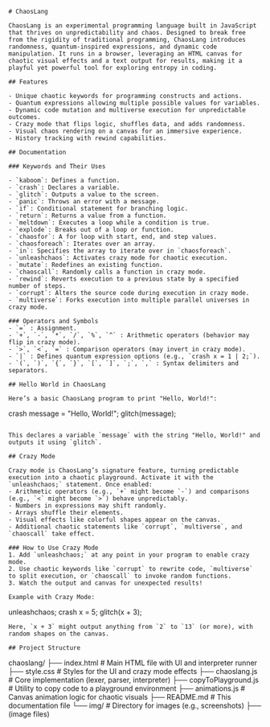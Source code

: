 
```
# ChaosLang

ChaosLang is an experimental programming language built in JavaScript that thrives on unpredictability and chaos. Designed to break free from the rigidity of traditional programming, ChaosLang introduces randomness, quantum-inspired expressions, and dynamic code manipulation. It runs in a browser, leveraging an HTML canvas for chaotic visual effects and a text output for results, making it a playful yet powerful tool for exploring entropy in coding.

## Features

- Unique chaotic keywords for programming constructs and actions.
- Quantum expressions allowing multiple possible values for variables.
- Dynamic code mutation and multiverse execution for unpredictable outcomes.
- Crazy mode that flips logic, shuffles data, and adds randomness.
- Visual chaos rendering on a canvas for an immersive experience.
- History tracking with rewind capabilities.

## Documentation

### Keywords and Their Uses

- `kaboom`: Defines a function.
- `crash`: Declares a variable.
- `glitch`: Outputs a value to the screen.
- `panic`: Throws an error with a message.
- `if`: Conditional statement for branching logic.
- `return`: Returns a value from a function.
- `meltdown`: Executes a loop while a condition is true.
- `explode`: Breaks out of a loop or function.
- `chaosfor`: A for loop with start, end, and step values.
- `chaosforeach`: Iterates over an array.
- `in`: Specifies the array to iterate over in `chaosforeach`.
- `unleashchaos`: Activates crazy mode for chaotic execution.
- `mutate`: Redefines an existing function.
- `chaoscall`: Randomly calls a function in crazy mode.
- `rewind`: Reverts execution to a previous state by a specified number of steps.
- `corrupt`: Alters the source code during execution in crazy mode.
- `multiverse`: Forks execution into multiple parallel universes in crazy mode.

### Operators and Symbols
- `=` : Assignment.
- `+`, `-`, `*`, `/`, `%`, `^` : Arithmetic operators (behavior may flip in crazy mode).
- `>`, `<`, `=` : Comparison operators (may invert in crazy mode).
- `|` : Defines quantum expression options (e.g., `crash x = 1 | 2;`).
- `(`, `)`, `{`, `}`, `[`, `]`, `;`, `,` : Syntax delimiters and separators.

## Hello World in ChaosLang

Here’s a basic ChaosLang program to print "Hello, World!":

```
crash message = "Hello, World!";
glitch(message);
```

This declares a variable `message` with the string "Hello, World!" and outputs it using `glitch`.

## Crazy Mode

Crazy mode is ChaosLang’s signature feature, turning predictable execution into a chaotic playground. Activate it with the `unleashchaos;` statement. Once enabled:
- Arithmetic operators (e.g., `+` might become `-`) and comparisons (e.g., `<` might become `>`) behave unpredictably.
- Numbers in expressions may shift randomly.
- Arrays shuffle their elements.
- Visual effects like colorful shapes appear on the canvas.
- Additional chaotic statements like `corrupt`, `multiverse`, and `chaoscall` take effect.

### How to Use Crazy Mode
1. Add `unleashchaos;` at any point in your program to enable crazy mode.
2. Use chaotic keywords like `corrupt` to rewrite code, `multiverse` to split execution, or `chaoscall` to invoke random functions.
3. Watch the output and canvas for unexpected results!

Example with Crazy Mode:
```
unleashchaos;
crash x = 5;
glitch(x + 3);
```
Here, `x + 3` might output anything from `2` to `13` (or more), with random shapes on the canvas.

## Project Structure

```
chaoslang/
├── index.html           # Main HTML file with UI and interpreter runner
├── style.css            # Styles for the UI and crazy mode effects
├── chaoslang.js         # Core implementation (lexer, parser, interpreter)
├── copyToPlayground.js  # Utility to copy code to a playground environment
├── animations.js        # Canvas animation logic for chaotic visuals
├── README.md            # This documentation file
└── img/                 # Directory for images (e.g., screenshots)
    ├── (image files)
```


